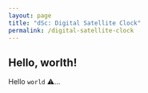 ```yaml
---
layout: page
title: "dSc: Digital Satellite Clock"
permalink: /digital-satellite-clock
---
```


## Hello, worlth!

Hello `world` :warning:...
